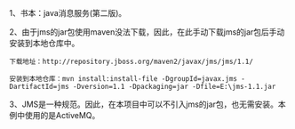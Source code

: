 1、书本：java消息服务(第二版)。

2、由于jms的jar包使用maven没法下载，因此，在此手动下载jms的jar包后手动安装到本地仓库中。

	下载地址：http://repository.jboss.org/maven2/javax/jms/jms/1.1/
	
	安装到本地仓库：mvn install:install-file -DgroupId=javax.jms -DartifactId=jms -Dversion=1.1 -Dpackaging=jar -Dfile=E:\jms-1.1.jar
	
3、JMS是一种规范。因此，在本项目中可以不引入jms的jar包，也无需安装。本例中使用的是ActiveMQ。
